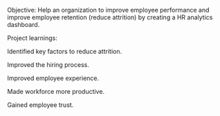 Objective: Help an organization to improve employee performance and improve employee retention (reduce attrition) by creating a HR analytics dashboard.

Project learnings:

Identified key factors to reduce attrition.

Improved the hiring process.

Improved employee experience.

Made workforce more productive.

Gained employee trust.
